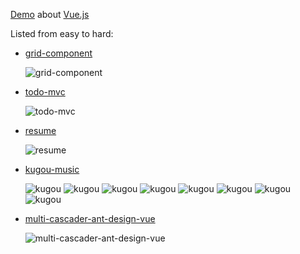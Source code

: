 [Demo](https://github.com/xianshenglu/vue/tree/master/demo) about [Vue.js](https://vuejs.org/index.html)

Listed from easy to hard:

- [grid-component](https://xianshenglu.github.io/vue/demo/grid-component/dist/index.html)

  ![grid-component](https://xianshenglu.github.io/vue/demo/img-displayed/grid-component.gif)

- [todo-mvc](https://xianshenglu.github.io/vue/demo/todo-mvc/dist/index.html)

  ![todo-mvc](https://xianshenglu.github.io/vue/demo/img-displayed/todo-mvc.gif)

- [resume](https://github.com/xianshenglu/xianshenglu.github.io)

  ![resume](https://xianshenglu.github.io/home/src/assets/images/homepage.gif)

- [kugou-music](https://xianshenglu.github.io/vue/demo/kugou/dist/index.html)

  ![kugou](https://xianshenglu.github.io/vue/demo/img-displayed/kugou-1.jpg) ![kugou](https://xianshenglu.github.io/vue/demo/img-displayed/kugou-2.jpg) ![kugou](https://xianshenglu.github.io/vue/demo/img-displayed/kugou-3.jpg) ![kugou](https://xianshenglu.github.io/vue/demo/img-displayed/kugou-5.jpg) ![kugou](https://xianshenglu.github.io/vue/demo/img-displayed/kugou-6.jpg) ![kugou](https://xianshenglu.github.io/vue/demo/img-displayed/kugou-7.jpg) ![kugou](https://xianshenglu.github.io/vue/demo/img-displayed/kugou-8.jpg) ![kugou](https://xianshenglu.github.io/vue/demo/img-displayed/kugou-9.jpg)

- [multi-cascader-ant-design-vue](https://xianshenglu.github.io/vue/demo/multi-cascader-ant-design-vue/dist/index.html)

  ![multi-cascader-ant-design-vue](https://xianshenglu.github.io/home/src/assets/images/multi-cascader-ant-design-vue.gif)
